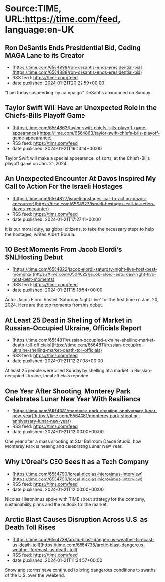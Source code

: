 # Source:TIME, URL:https://time.com/feed, language:en-UK

## Ron DeSantis Ends Presidential Bid, Ceding MAGA Lane to its Creator
 - [https://time.com/6564888/ron-desantis-ends-presidential-bid](https://time.com/6564888/ron-desantis-ends-presidential-bid)
 - RSS feed: https://time.com/feed
 - date published: 2024-01-21T20:22:59+00:00

"I am today suspending my campaign," DeSantis announced on Sunday

## Taylor Swift Will Have an Unexpected Role in the Chiefs-Bills Playoff Game
 - [https://time.com/6564863/taylor-swift-chiefs-bills-playoff-game-appearance](https://time.com/6564863/taylor-swift-chiefs-bills-playoff-game-appearance)
 - RSS feed: https://time.com/feed
 - date published: 2024-01-21T19:13:14+00:00

Taylor Swift will make a special appearance, of sorts, at the Chiefs-Bills playoff game on Jan. 21, 2024.

## An Unexpected Encounter At Davos Inspired My Call to Action For the Israeli Hostages
 - [https://time.com/6564827/israeli-hostages-call-to-action-davos-encounter](https://time.com/6564827/israeli-hostages-call-to-action-davos-encounter)
 - RSS feed: https://time.com/feed
 - date published: 2024-01-21T17:27:11+00:00

It is our moral duty, as global citizens, to take the necessary steps to help the hostages, writes Albert Bourla.

## 10 Best Moments From Jacob Elordi’s SNLHosting Debut
 - [https://time.com/6564822/jacob-elordi-saturday-night-live-host-best-moments](https://time.com/6564822/jacob-elordi-saturday-night-live-host-best-moments)
 - RSS feed: https://time.com/feed
 - date published: 2024-01-21T15:18:54+00:00

Actor Jacob Elordi hosted 'Saturday Night Live' for the first time on Jan. 20, 2024. Here are the top moments from his debut.

## At Least 25 Dead in Shelling of Market in Russian-Occupied Ukraine, Officials Report
 - [https://time.com/6564811/russian-occupied-ukraine-shelling-market-death-toll-officials](https://time.com/6564811/russian-occupied-ukraine-shelling-market-death-toll-officials)
 - RSS feed: https://time.com/feed
 - date published: 2024-01-21T12:27:08+00:00

At least 25 people were killed Sunday by shelling at a market in Russian-occupied Ukraine, local officials reported.

## One Year After Shooting, Monterey Park Celebrates Lunar New Year With Resilience
 - [https://time.com/6564381/monterey-park-shooting-anniversary-lunar-new-year](https://time.com/6564381/monterey-park-shooting-anniversary-lunar-new-year)
 - RSS feed: https://time.com/feed
 - date published: 2024-01-21T12:00:00+00:00

One year after a mass shooting at Star Ballroom Dance Studio, how Monterey Park is healing and celebrating Lunar New Year.

## Why L’Oreal’s CEO Sees It as a Tech Company
 - [https://time.com/6564790/loreal-nicolas-hieronimus-interview](https://time.com/6564790/loreal-nicolas-hieronimus-interview)
 - RSS feed: https://time.com/feed
 - date published: 2024-01-21T12:00:00+00:00

Nicolas Hieronimus spoke with TIME about strategy for the company, sustainability plans and the outlook for the market.

## Arctic Blast Causes Disruption Across U.S. as Death Toll Rises
 - [https://time.com/6564738/arctic-blast-dangerous-weather-forecast-us-death-toll](https://time.com/6564738/arctic-blast-dangerous-weather-forecast-us-death-toll)
 - RSS feed: https://time.com/feed
 - date published: 2024-01-21T11:34:57+00:00

Snow and storms have continued to bring dangerous conditions to swaths of the U.S. over the weekend.

